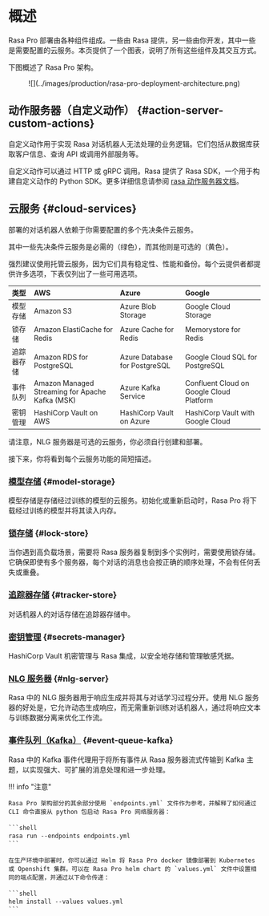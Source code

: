 # 概述

Rasa Pro 部署由各种组件组成。一些由 Rasa 提供，另一些由你开发，其中一些是需要配置的云服务。本页提供了一个图表，说明了所有这些组件及其交互方式。

下图概述了 Rasa Pro 架构。

<figure markdown>
  ![](../images/production/rasa-pro-deployment-architecture.png)
</figure>

## 动作服务器（自定义动作） {#action-server-custom-actions}

自定义动作用于实现 Rasa 对话机器人无法处理的业务逻辑。它们包括从数据库获取客户信息、查询 API 或调用外部服务等。

自定义动作可以通过 HTTP 或 gRPC 调用。Rasa 提供了 Rasa SDK，一个用于构建自定义动作的 Python SDK。更多详细信息请参阅 [rasa 动作服务器文档](../action-server.md)。

## 云服务 {#cloud-services}

部署的对话机器人依赖于你需要配置的多个先决条件云服务。

其中一些先决条件云服务是必需的（绿色），而其他则是可选的（黄色）。

强烈建议使用托管云服务，因为它们具有稳定性、性能和备份。每个云提供者都提供许多选项，下表仅列出了一些可用选项。

| 类型       | AWS                                             | Azure                         | Google                                   |
| :--------- | :---------------------------------------------- | :---------------------------- | :--------------------------------------- |
| 模型存储   | Amazon S3                                       | Azure Blob Storage            | Google Cloud Storage                     |
| 锁存储     | Amazon ElastiCache for Redis                    | Azure Cache for Redis         | Memorystore for Redis                    |
| 追踪器存储 | Amazon RDS for PostgreSQL                       | Azure Database for PostgreSQL | Google Cloud SQL for PostgreSQL          |
| 事件队列   | Amazon Managed Streaming for Apache Kafka (MSK) | Azure Kafka Service           | Confluent Cloud on Google Cloud Platform |
| 密钥管理   | HashiCorp Vault on AWS                          | HashiCorp Vault on Azure      | HashiCorp Vault with Google Cloud        |

请注意，NLG 服务器是可选的云服务，你必须自行创建和部署。

接下来，你将看到每个云服务功能的简短描述。

### [模型存储](model-storage.md) {#model-storage}

模型存储是存储经过训练的模型的云服务。初始化或重新启动时，Rasa Pro 将下载经过训练的模型并将其读入内存。

### [锁存储](lock-stores.md) {#lock-store}

当你遇到高负载场景，需要将 Rasa 服务器复制到多个实例时，需要使用锁存储。它确保即使有多个服务器，每个对话的消息也会按正确的顺序处理，不会有任何丢失或重叠。

### [追踪器存储](tracker-stores.md) {#tracker-store}

对话机器人的对话存储在追踪器存储中。

### [密钥管理](secrets-managers.md) {#secrets-manager}

HashiCorp Vault 机密管理与 Rasa 集成，以安全地存储和管理敏感凭据。

### [NLG 服务器](nlg.md) {#nlg-server}

Rasa 中的 NLG 服务器用于响应生成并将其与对话学习过程分开。使用 NLG 服务器的好处是，它允许动态生成响应，而无需重新训练对话机器人，通过将响应文本与训练数据分离来优化工作流。

### [事件队列（Kafka）](event-brokers.md) {#event-queue-kafka}

Rasa 中的 Kafka 事件代理用于将所有事件从 Rasa 服务器流式传输到 Kafka 主题，以实现强大、可扩展的消息处理和进一步处理。

!!! info "注意"

    Rasa Pro 架构部分的其余部分使用 `endpoints.yml` 文件作为参考，并解释了如何通过 CLI 命令直接从 python 包启动 Rasa Pro 网络服务器：

    ```shell
    rasa run --endpoints endpoints.yml
    ```

    在生产环境中部署时，你可以通过 Helm 将 Rasa Pro docker 镜像部署到 Kubernetes 或 Openshift 集群。可以在 Rasa Pro helm chart 的 `values.yml` 文件中设置相同的端点配置，并通过以下命令传递：

    ```shell
    helm install --values values.yml
    ```
